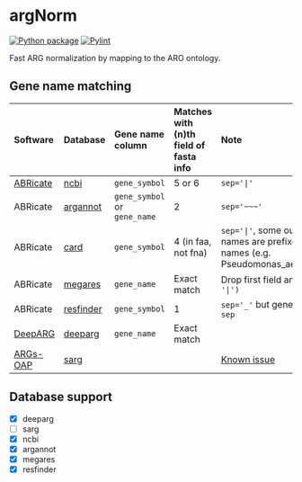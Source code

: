 # argNorm

[![Python package](https://github.com/BigDataBiology/argNorm/actions/workflows/python-package.yml/badge.svg)](https://github.com/BigDataBiology/argNorm/actions/workflows/python-package.yml)
[![Pylint](https://github.com/BigDataBiology/argNorm/actions/workflows/pylint.yml/badge.svg)](https://github.com/BigDataBiology/argNorm/actions/workflows/pylint.yml)

Fast ARG normalization by mapping to the ARO ontology.

## Gene name matching

|Software|Database|Gene name column|Matches with (n)th field of fasta info|Note|
|:-------|:-------|:---------------|:-------------------------------------|:---|
|[ABRicate](https://github.com/tseemann/abricate)|[ncbi](https://ftp.ncbi.nlm.nih.gov/pathogen/Antimicrobial_resistance/AMRFinderPlus/database/latest/AMRProt)|`gene_symbol`|5 or 6|`sep='\|'` |
|ABRicate|[argannot](https://github.com/tseemann/abricate/tree/master/db/argannot)|`gene_symbol` or `gene_name`|2|`sep='~~~'`|
|ABRicate|[card](http://dbs/card.tar.bz2%20https://card.mcmaster.ca/latest/data)|`gene_symbol`|4 (in faa, not fna) |`sep='\|'`, some output gene names are prefixed by taxonomy names (e.g. Pseudomonas_aeruginosa_emrE)|
|ABRicate|[megares](https://github.com/tseemann/abricate/tree/master/db/megares)|`gene_name`|Exact match|Drop first field and `replace(':', '\|')`|
|ABRicate|[resfinder](https://bitbucket.org/genomicepidemiology/resfinder_db)|`gene_symbol`|1|`sep='_'` but gene name contains `sep`|
|[DeepARG](https://bitbucket.org/gusphdproj/deeparg-largerepo/src/master/)|[deeparg](https://bitbucket.org/gusphdproj/deeparg-largerepo/src/master/database/v2/features.fasta)|`gene_name`|Exact match||
|[ARGs-OAP](https://github.com/biofuture/Ublastx_stageone)|[sarg](https://smile.hku.hk/SARGs/static/images/Ublastx_stageone2.3.tar.gz)|||[Known issue](https://github.com/AdeBC/quick_amr_db_harmonisation/issues/2)|

## Database support

- [x] deeparg
- [ ] sarg
- [x] ncbi
- [x] argannot
- [x] megares
- [x] resfinder